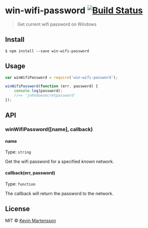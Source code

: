 # win-wifi-password [![Build Status](https://travis-ci.org/kevva/win-wifi-password.svg?branch=master)](https://travis-ci.org/kevva/win-wifi-password)

> Get current wifi password on Windows


## Install

```
$ npm install --save win-wifi-password
```


## Usage

```js
var winWifiPassword = require('win-wifi-password');

winWifiPassword(function (err, password) {
	console.log(password);
	//=> 'johndoesecretpassword'
});
```


## API

### winWifiPassword([name], callback)

#### name

Type: `string`

Get the wifi password for a specified *known* network.

#### callback(err, password)

Type: `function`

The callback will return the password to the network.


## License

MIT © [Kevin Martensson](http://github.com/kevva)
